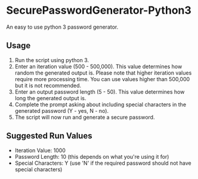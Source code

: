 # SecurePasswordGenerator-Python3
An easy to use python 3 password generator.

## Usage
1) Run the script using python 3.
2) Enter an iteration value (500 - 500,000). This value determines how random the generated output is.
   Please note that higher iteration values require more processing time. 
   You can use values higher than 500,000 but it is not recommended.
3) Enter an output password length (5 - 50). This value determines how long the generated output is.
4) Complete the prompt asking about including special characters in the generated password (Y - yes, N - no).
5) The script will now run and generate a secure password.

## Suggested Run Values
- Iteration Value: 1000
- Password Length: 10 (this depends on what you're using it for)
- Special Characters: Y (use 'N' if the required password should not have special characters)
